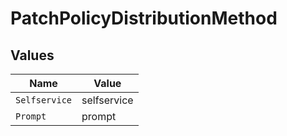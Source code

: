 # PatchPolicyDistributionMethod


## Values

| Name          | Value         |
| ------------- | ------------- |
| `Selfservice` | selfservice   |
| `Prompt`      | prompt        |